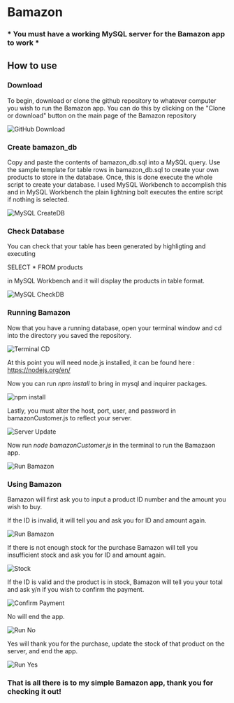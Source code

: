 # Bamazon
### * **You must have a working MySQL server for the Bamazon app to work** *
## How to use

### Download
To begin, download or clone the github repository to whatever computer you wish to run the Bamazon app. You can do this by clicking on the "Clone or download" button on the main page of the Bamazon repository

![GitHub Download](/images/download.png)

### Create bamazon_db
Copy and paste the contents of bamazon_db.sql into a MySQL query. Use the sample template for table rows in bamazon_db.sql to create your own products to store in the database. Once, this is done execute the whole script to create your database. I used MySQL Workbench to accomplish this and in MySQL Workbench the plain lightning bolt executes the entire script if nothing is selected.

![MySQL CreateDB](/images/mysql.png)

### Check Database
You can check that your table has been generated by highligting and executing

SELECT * FROM products

in MySQL Workbench
and it will display the products in table format.

![MySQL CheckDB](/images/mysqlcheck.png)

### Running Bamazon
Now that you have a running database, open your terminal window and cd into the directory you saved the repository.

![Terminal CD](/images/cd.png)

At this point you will need node.js installed, it can be found here : 
https://nodejs.org/en/

Now you can run *npm install* to bring in mysql and inquirer packages.

![npm install](/images/npm.png)

Lastly, you must alter the host, port, user, and password in bamazonCustomer.js to reflect your server.

![Server Update](/images/serverupdate.png)

Now run *node bamazonCustomer.js* in the terminal to run the Bamazaon app.

![Run Bamazon](/images/runbamazon.png)

### Using Bamazon

Bamazon will first ask you to input a product ID number and the amount you wish to buy.

If the ID is invalid, it will tell you and ask you for ID and amount again.

![Run Bamazon](/images/invalidid.png)

If there is not enough stock for the purchase Bamazon will tell you insufficient stock and ask you for ID and amount again.

![Stock](/images/stock.png)

If the ID is valid and the product is in stock, Bamazon will tell you your total and ask y/n if you wish to confirm the payment.

![Confirm Payment](/images/confirm.png)

No will end the app.

![Run No](/images/confirmno.png)

Yes will thank you for the purchase, update the stock of that product on the server, and end the app.

![Run Yes](/images/confirmyes.gif)

### That is all there is to  my simple Bamazon app, thank you for checking it out!